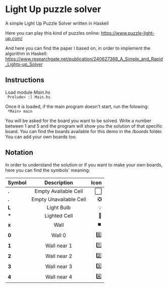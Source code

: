 # Light Up puzzle solver

A simple Light Up Puzzle Solver written in Haskell

Here you can play this kind of puzzles online: https://www.puzzle-light-up.com/

And here you can find the paper I based on, in order to implement the algorithm in Haskell: https://www.researchgate.net/publication/240627368_A_Simple_and_Rapid_Lights-up_Solver


## Instructions
Load module *Main.hs*<br>
<code>
Prelude> :l Main.hs
</code>

Once it is loaded, if the main program doesn't start, run the folowing:<br>
<code>
*Main> main
</code>

You will be asked for the board you want to be solved. Write a number between 1 and 5 and the program will show you the solution of that specific board. You can find the boards available for this demo in the */boards* folder. You can add your own boards too.

## Notation
In order to understand the solution or if you want to make your own boards, here you can find the symbols' meaning:

| Symbol   |     Description     |  Icon  |
|----------|:-------------:|-----------:|
| **.**    |  Empty Available Cell |⬜|
| **.**    |  Empty Unavailable Cell |❎|
| **L** |   Light Bulb    | 💡  |
| **\*** |  Lighted Cell |🔆|
| **x** | Wall |⏹️|
|**0**| Wall 0 | 0️⃣ |
| **1** | Wall near 1 | 1️⃣|
| **2** | Wall near 2 | 2️⃣|
| **3** | Wall near 3 | 3️⃣|
| **4** | Wall near 4 |4️⃣|
